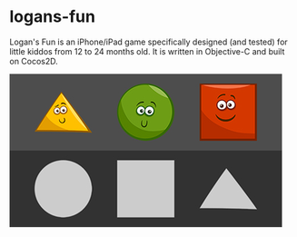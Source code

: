 # logans-fun
Logan's Fun is an iPhone/iPad game specifically designed (and tested) for little kiddos from 12 to 24 months old. It is written in Objective-C and built on Cocos2D.

![Screenshot](ScreenShots/iPhoneSe.jpg)

